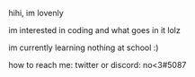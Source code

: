 hihi, im lovenly

im interested in coding and what goes in it lolz

im currently learning nothing at school :)

how to reach me: twitter or discord: no<3#5087


